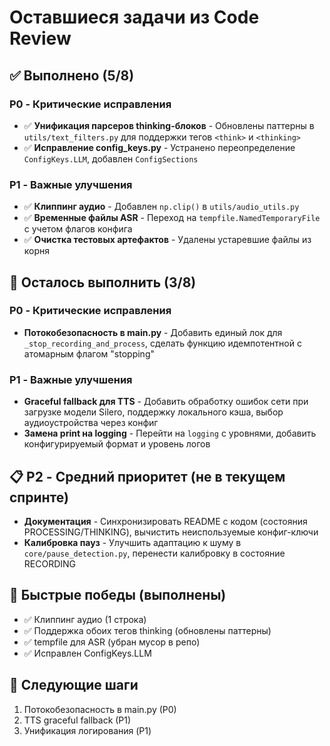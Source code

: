 # Оставшиеся задачи из Code Review

## ✅ Выполнено (5/8)

### P0 - Критические исправления
- ✅ **Унификация парсеров thinking-блоков** - Обновлены паттерны в `utils/text_filters.py` для поддержки тегов `<think>` и `<thinking>`
- ✅ **Исправление config_keys.py** - Устранено переопределение `ConfigKeys.LLM`, добавлен `ConfigSections`

### P1 - Важные улучшения
- ✅ **Клиппинг аудио** - Добавлен `np.clip()` в `utils/audio_utils.py`
- ✅ **Временные файлы ASR** - Переход на `tempfile.NamedTemporaryFile` с учетом флагов конфига
- ✅ **Очистка тестовых артефактов** - Удалены устаревшие файлы из корня

## 🔄 Осталось выполнить (3/8)

### P0 - Критические исправления
- **Потокобезопасность в main.py** - Добавить единый лок для `_stop_recording_and_process`, сделать функцию идемпотентной с атомарным флагом "stopping"

### P1 - Важные улучшения
- **Graceful fallback для TTS** - Добавить обработку ошибок сети при загрузке модели Silero, поддержку локального кэша, выбор аудиоустройства через конфиг
- **Замена print на logging** - Перейти на `logging` с уровнями, добавить конфигурируемый формат и уровень логов

## 📋 P2 - Средний приоритет (не в текущем спринте)

- **Документация** - Синхронизировать README с кодом (состояния PROCESSING/THINKING), вычистить неиспользуемые конфиг-ключи
- **Калибровка пауз** - Улучшить адаптацию к шуму в `core/pause_detection.py`, перенести калибровку в состояние RECORDING

## 🚀 Быстрые победы (выполнены)
- ✅ Клиппинг аудио (1 строка)
- ✅ Поддержка обоих тегов thinking (обновлены паттерны)
- ✅ tempfile для ASR (убран мусор в репо)
- ✅ Исправлен ConfigKeys.LLM

## 🎯 Следующие шаги
1. Потокобезопасность в main.py (P0)
2. TTS graceful fallback (P1)
3. Унификация логирования (P1)